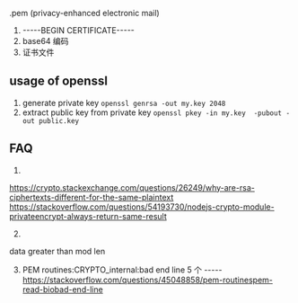 
.pem (privacy-enhanced electronic mail)
1. -----BEGIN CERTIFICATE-----
2. base64 编码
3. 证书文件


## usage of openssl
1. generate private key
  `openssl genrsa -out my.key 2048`
2. extract public key from private key
  `openssl pkey -in my.key  -pubout -out public.key`

## FAQ
1. 
https://crypto.stackexchange.com/questions/26249/why-are-rsa-ciphertexts-different-for-the-same-plaintext
https://stackoverflow.com/questions/54193730/nodejs-crypto-module-privateencrypt-always-return-same-result

2.
data greater than mod len

3. PEM routines:CRYPTO_internal:bad end line
  5 个 -----
https://stackoverflow.com/questions/45048858/pem-routinespem-read-biobad-end-line